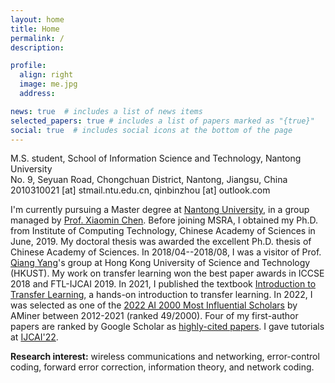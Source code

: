 ```yaml
---
layout: home
title: Home
permalink: /
description: 

profile:
  align: right
  image: me.jpg
  address: 

news: true  # includes a list of news items
selected_papers: true # includes a list of papers marked as "{true}"
social: true  # includes social icons at the bottom of the page
---
```


M.S. student, School of Information Science and Technology, Nantong University<br>
No. 9, Seyuan Road, Chongchuan District, Nantong, Jiangsu, China<br>
2010310021 [at] stmail.ntu.edu.cn, qinbinzhou [at] outlook.com<br>
<!-- [Google scholar](https://scholar.google.com/citations?user=hBZ_tKsAAAAJ) | [DBLP](https://dblp.org/pid/19/2969-1.html) | [Github](https://github.com/jindongwang) || [Twitter](https://twitter.com/jd92wang) | [Zhihu](https://www.zhihu.com/people/jindongwang) | [Wechat](http://jd92.wang/assets/img/wechat_public_account.jpg) | [Bilibili](https://space.bilibili.com/477087194) || [Resume](https://www.jianguoyun.com/p/DagJaZEQjKnsBRjbkeAEIAA)  -->

I'm currently pursuing a Master degree at [Nantong University](https://www.ntu.edu.cn/), in a group managed by [Prof. Xiaomin Chen](https://sist.ntu.edu.cn/2020/0429/c5301a139222/page.htm). Before joining MSRA, I obtained my Ph.D. from Institute of Computing Technology, Chinese Academy of Sciences in June, 2019. My doctoral thesis was awarded the excellent Ph.D. thesis of Chinese Academy of Sciences. In 2018/04--2018/08, I was a visitor of Prof. [Qiang Yang](https://cse.hkust.edu.hk/~qyang/)'s group at Hong Kong University of Science and Technology (HKUST). My work on transfer learning won the best paper awards in ICCSE 2018 and FTL-IJCAI 2019. In 2021, I published the textbook [Introduction to Transfer Learning](http://jd92.wang/tlbook), a hands-on introduction to transfer learning. In 2022, I was selected as one of the [2022 AI 2000 Most Influential Scholars](https://www.aminer.cn/ai2000?domain_ids=5dc122672ebaa6faa962c2a4) by AMiner between 2012-2021 (ranked 49/2000). Four of my first-author papers are ranked by Google Scholar as [highly-cited papers](https://zhuanlan.zhihu.com/p/421192644). I gave tutorials at [IJCAI'22](https://dgresearch.github.io/).

**Research interest:** wireless communications and networking, error-control coding, forward error correction, information theory, and network coding. 

<!-- **Announcement:** I'm experimenting a new form of research collaboration. You can click [here](https://forms.office.com/r/32Fs6uAjT6) if you are interested! -->

<!-- ### Highlights

1. Four of my papers are highly cited and ranked top 20 globally in recent 5 years in Google scholar metrics! See [here](https://zhuanlan.zhihu.com/p/421192644).
2. I wrote a popular book [迁移学习导论](http://jd92.wang/tlbook) to make it easy to learn, understand, and use transfer learning.
3. I lead the most popular transfer learning and semi-supervised learning projects on Github: [Transfer learning repo](https://github/jindongwang/transferlearning) [![Transfer learning repo](/assets/img/transferlearning-repo-star.jpg)](https://github/jindongwang/transferlearning) and  [Semi-supervised learning repo](https://github/torchssl/torchssl) [![SSL repo](/assets/img/torchssl-star.jpg)](https://github/stars/torchssl/torchssl)

#### Preprints

1. Yiqiang Chen, Wang Lu, <u>Jindong Wang</u>, Xin Qin, and Tao Qin. Federated Learning with Adaptive Batchnorm for Personalized Healthcare. arXiv preprint arXiv:2112.00734. [[arXiv](https://arxiv.org/abs/2112.00734)]
2. Wenxin Hou, Han Zhu, Yidong Wang, <u>Jindong Wang</u><sup>#</sup>, Tao Qin, Renjun Xu, and Takahiro Shinozaki. Exploiting Adapters for Cross-lingual Low-resource Speech Recognition. arXiv preprint arXiv:2105.11905. [[arXiv](https://arxiv.org/abs/2105.11905)] [[code](https://github.com/jindongwang/transferlearning/tree/master/code/ASR)]
3. <u>Jindong Wang</u>, Wenjie Feng, Chang Liu, Chaohui Yu, Mingxuan Du, Renjun Xu, Tao Qin, and Tie-Yan Liu. Learning Invariant Representations across Domains and Tasks. arXiv preprint arXiv:2103.05114. [[arXiv](https://arxiv.org/abs/2103.05114)]
4. Chaohui Yu, <u>Jindong Wang</u><sup>#</sup>, Chang Liu, Tao Qin, Renjun Xu, Wenjie Feng, Yiqiang Chen, and Tie-Yan Liu. Learning to match distributions for domain adaptation. arXiv preprint arXiv:2007.10791. [[arXiv](http://arxiv.org/abs/https://arxiv.org/abs/2007.10791)] -->
